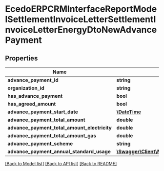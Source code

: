 # EcedoERPCRMInterfaceReportModelSettlementInvoiceLetterSettlementInvoiceLetterEnergyDtoNewAdvancePayment

## Properties
Name | Type | Description | Notes
------------ | ------------- | ------------- | -------------
**advance_payment_id** | **string** |  | [optional] 
**organization_id** | **string** |  | [optional] 
**has_advance_payment** | **bool** |  | [optional] 
**has_agreed_amount** | **bool** |  | [optional] 
**advance_payment_start_date** | [**\DateTime**](\DateTime.md) |  | [optional] 
**advance_payment_total_amount** | **double** |  | [optional] 
**advance_payment_total_amount_electricity** | **double** |  | [optional] 
**advance_payment_total_amount_gas** | **double** |  | [optional] 
**advance_payment_scheme** | **string** |  | [optional] 
**advance_payment_annual_standard_usage** | [**\Swagger\Client\Model\EcedoERPCRMInterfaceReportModelAnnualStandardUsageDto**](EcedoERPCRMInterfaceReportModelAnnualStandardUsageDto.md) |  | [optional] 

[[Back to Model list]](../README.md#documentation-for-models) [[Back to API list]](../README.md#documentation-for-api-endpoints) [[Back to README]](../README.md)


